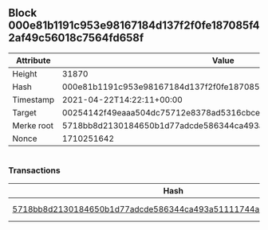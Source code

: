 ## Block 000e81b1191c953e98167184d137f2f0fe187085f42af49c56018c7564fd658f

Attribute | Value
--- | ---
Height | 31870
Hash | 000e81b1191c953e98167184d137f2f0fe187085f42af49c56018c7564fd658f
Timestamp | 2021-04-22T14:22:11+00:00
Target | 00254142f49eaaa504dc75712e8378ad5316cbcead634704b3734b6271167cc4
Merke root | 5718bb8d2130184650b1d77adcde586344ca493a51111744ab531d7a70c21de6
Nonce | 1710251642

```

```

### Transactions

Hash | Amount
--- | ---
[5718bb8d2130184650b1d77adcde586344ca493a51111744ab531d7a70c21de6](5718bb8d2130184650b1d77adcde586344ca493a51111744ab531d7a70c21de6.md) | 10.00000000 SKEPTI 
